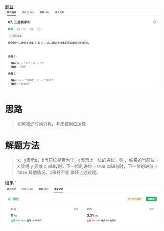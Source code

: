 [题目](https://leetcode.cn/problems/add-binary/submissions/?envType=study-plan-v2&envId=top-interview-150)
![pic](img.png)

# 思路
> 如何减少时间消耗，考虑使用位运算

# 解题方法
> x，y表示a、b当前位是否为‘1’，c表示上一位的进位，则：
结果的当前位 = x 异或 y 异或 c
x&&y时，下一位的进位 = true
!x&&!y时，下一位的进位 = false
其他情况，c保持不变
循环上述过程。

结果：
![pic](result.png)

